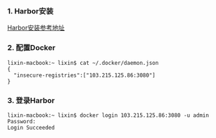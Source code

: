 
### 1. Harbor安装
[Harbor安装参考地址](https://www.lixin.help/2021/01/10/Docker-Harbor.html)

### 2. 配置Docker

```
lixin-macbook:~ lixin$ cat ~/.docker/daemon.json
{
  "insecure-registries":["103.215.125.86:3080"]
}
```
### 3. 登录Harbor

```
lixin-macbook:~ lixin$ docker login 103.215.125.86:3080 -u admin
Password:
Login Succeeded
```